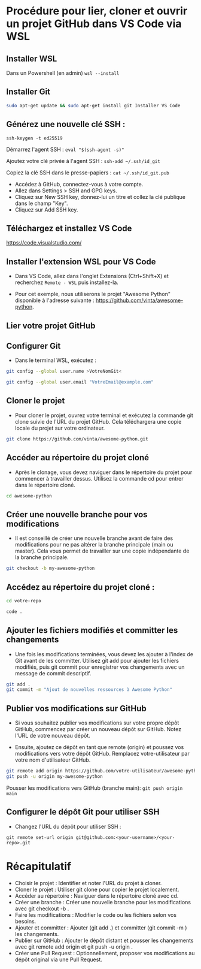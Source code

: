 # Procédure pour lier, cloner et ouvrir un projet GitHub dans VS Code via WSL 

## Installer WSL

Dans un Powershell (en admin) `wsl --install`
## Installer Git
```bash
sudo apt-get update && sudo apt-get install git Installer VS Code
```

## Générez une nouvelle clé SSH :

`ssh-keygen -t ed25519`

Démarrez l'agent SSH : `eval "$(ssh-agent -s)"`

Ajoutez votre clé privée à l'agent SSH :
`ssh-add ~/.ssh/id_git`

Copiez la clé SSH dans le presse-papiers :
`cat ~/.ssh/id_git.pub`

* Accédez à GitHub, connectez-vous à votre compte.
* Allez dans Settings > SSH and GPG keys.
* Cliquez sur New SSH key, donnez-lui un titre et collez la clé publique dans le champ "Key".
* Cliquez sur Add SSH key.



## Téléchargez et installez VS Code

https://code.visualstudio.com/

## Installer l'extension WSL pour VS Code
* Dans VS Code, allez dans l'onglet Extensions (Ctrl+Shift+X) et recherchez `Remote - WSL` puis installez-la.



* Pour cet exemple, nous utiliserons le projet "Awesome Python" disponible à l'adresse suivante :
https://github.com/vinta/awesome-python.

## Lier votre projet GitHub
## Configurer Git
* Dans le terminal WSL, exécutez :
```bash
git config --global user.name >VotreNomGit< 
```
```bash
git config --global user.email "VotreEmail@example.com" 
```

## Cloner le projet
* Pour cloner le projet, ouvrez votre terminal et exécutez la commande git clone suivie de l'URL du projet GitHub. Cela téléchargera une copie locale du projet sur votre ordinateur.

```bash
git clone https://github.com/vinta/awesome-python.git
```


## Accéder au répertoire du projet cloné
* Après le clonage, vous devez naviguer dans le répertoire du projet pour commencer à travailler dessus. Utilisez la commande cd pour entrer dans le répertoire cloné.

```bash
cd awesome-python
```


## Créer une nouvelle branche pour vos modifications
* Il est conseillé de créer une nouvelle branche avant de faire des modifications pour ne pas altérer la branche principale (main ou master). Cela vous permet de travailler sur une copie indépendante de la branche principale.

```bash
git checkout -b my-awesome-python
```

## Accédez au répertoire du projet cloné :

```bash
cd votre-repo
```
```bash
code .
```


## Ajouter les fichiers modifiés et committer les changements
* Une fois les modifications terminées, vous devez les ajouter à l'index de Git avant de les committer. Utilisez git add pour ajouter les fichiers modifiés, puis git commit pour enregistrer vos changements avec un message de commit descriptif.

```bash
git add .
git commit -m "Ajout de nouvelles ressources à Awesome Python"
```

## Publier vos modifications sur GitHub
* Si vous souhaitez publier vos modifications sur votre propre dépôt GitHub, commencez par créer un nouveau dépôt sur GitHub. Notez l'URL de votre nouveau dépôt.

* Ensuite, ajoutez ce dépôt en tant que remote (origin) et poussez vos modifications vers votre dépôt GitHub. Remplacez votre-utilisateur par votre nom d'utilisateur GitHub.

```bash
git remote add origin https://github.com/votre-utilisateur/awesome-python.git
git push -u origin my-awesome-python
```

Pousser les modifications vers GitHub (branche main): `git push origin main`





## Configurer le dépôt Git pour utiliser SSH
* Changez l'URL du dépôt pour utiliser SSH :

`git remote set-url origin git@github.com:<your-username>/<your-repo>.git`


# Récapitulatif
* Choisir le projet : Identifier et noter l'URL du projet à cloner.
* Cloner le projet : Utiliser git clone <URL> pour copier le projet localement.
* Accéder au répertoire : Naviguer dans le répertoire cloné avec cd.
* Créer une branche : Créer une nouvelle branche pour les modifications avec git checkout -b <branch-name>.
* Faire les modifications : Modifier le code ou les fichiers selon vos besoins.
* Ajouter et committer : Ajouter (git add .) et committer (git commit -m <message>) les changements.
* Publier sur GitHub : Ajouter le dépôt distant et pousser les changements avec git remote add origin <URL> et git push -u origin <branch-name>.
* Créer une Pull Request : Optionnellement, proposer vos modifications au dépôt original via une Pull Request.

